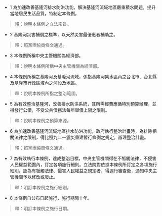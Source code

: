 * 1 為加速改善基隆河排水防洪功能，解決基隆河流域地區嚴重積水問題，提升當地居民生活品質，特制定本條例。

> 釋：說明本條例之立法宗旨。

* 2 基隆河災害補償之標準，以天然災害最優惠者補助之。

> 釋：照黨團協商條文通過。

* 3 本條例所稱中央主管機關為經濟部。

> 釋：說明本條例所稱中央主管機關為經濟部。

* 4 本條例所稱之基隆河及基隆河流域，係指基隆河集水區內之台北市、台北縣及基隆市行政區域內之河段及地區。

> 釋：說明本條例所指之整治範圍。

* 5 為有效整治基隆河，改善排水防洪系統，其所需經費應循特別預算辦理，並得發行公債，不受公共債務法每年舉債上限之限制。

> 釋：說明本條例之預算來源。

* 6 為加速改善基隆河流域地區排水防洪功能，政府執行整治計畫時，為排除相關法律之限制，得比照九二一震災重建暫行條例之規定，辦理整治計畫。

> 釋：照黨團協商條文通過。

* 7 為有效執行本條例，達成整治目標，中央主管機關得在不牴觸法律，不侵害人民權益範圍內，訂定各項施行細則。立法院對依據本條例所訂定之各項施行細則，認為有牴觸法律、侵害人民權益之規定者，得逕行審查後，通知中央主管機關予以修改或廢止。

> 釋：明訂本條例之施行細則。

* 8 本條例自公布日起施行，施行期間十年。

> 釋：明訂本條例之施行日期。

